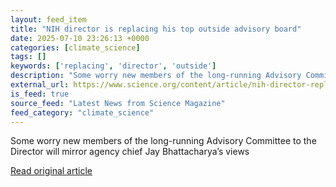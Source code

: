 ```yaml
---
layout: feed_item
title: "NIH director is replacing his top outside advisory board"
date: 2025-07-10 23:26:13 +0000
categories: [climate_science]
tags: []
keywords: ['replacing', 'director', 'outside']
description: "Some worry new members of the long-running Advisory Committee to the Director will mirror agency chief Jay Bhattacharya’s views"
external_url: https://www.science.org/content/article/nih-director-replacing-his-top-outside-advisory-board
is_feed: true
source_feed: "Latest News from Science Magazine"
feed_category: "climate_science"
---
```


Some worry new members of the long-running Advisory Committee to the Director will mirror agency chief Jay Bhattacharya’s views

[Read original article](https://www.science.org/content/article/nih-director-replacing-his-top-outside-advisory-board)
